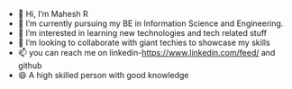 - 👋 Hi, I’m Mahesh R
- 👀 I’m currently pursuing my BE in Information Science and Engineering.
- 🌱 I’m interested in learning new technologies and tech related stuff
- 💞️ I’m looking to collaborate with giant techies to showcase my skills
- 📫 you can reach me on linkedin-https://www.linkedin.com/feed/ and github
- 😄 A high skilled person with good knowledge


<!---
MaheshR2003/MaheshR2003 is a ✨ special ✨ repository because its `README.md` (this file) appears on your GitHub profile.
You can click the Preview link to take a look at your changes.
--->
